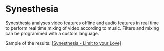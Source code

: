# Synesthesia

Synesthesia analyses video features offline and audio features in real time to perform real time mixing of video according to music.
Filters and mixing can be programmed with a custom language.

Sample of the results: [[Synesthesia - Limit to your Love]](https://vimeo.com/128018098)
